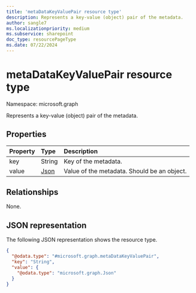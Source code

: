 ```yaml
---
title: 'metaDataKeyValuePair resource type'
description: Represents a key-value (object) pair of the metadata.
author: sangle7
ms.localizationpriority: medium
ms.subservice: sharepoint
doc_type: resourcePageType
ms.date: 07/22/2024
---
```


# metaDataKeyValuePair resource type

Namespace: microsoft.graph



Represents a key-value (object) pair of the metadata.

## Properties

| Property | Type                         | Description                                  |
| :------- | :--------------------------- | :------------------------------------------- |
| key      | String                       | Key of the metadata.                        |
| value    | [Json](../resources/json.md) | Value of the metadata. Should be an object. |

## Relationships

None.

## JSON representation

The following JSON representation shows the resource type.

<!-- {
  "blockType": "resource",
  "@odata.type": "microsoft.graph.metaDataKeyValuePair"
}
-->

```json
{
  "@odata.type": "#microsoft.graph.metaDataKeyValuePair",
  "key": "String",
  "value": {
    "@odata.type": "microsoft.graph.Json"
  }
}
```
